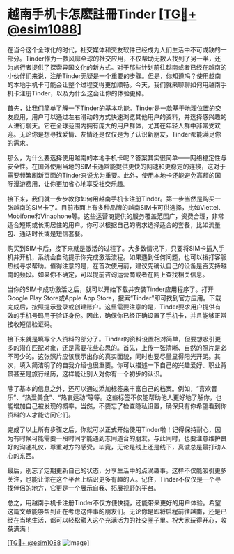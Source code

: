 # 越南手机卡怎麽註冊Tinder [[TG💪+ @esim1088](https://t.me/s/esim1088)]

在当今这个全球化的时代，社交媒体和交友软件已经成为人们生活中不可或缺的一部分。Tinder作为一款风靡全球的社交应用，不仅帮助无数人找到了另一半，还为旅行者提供了探索异国文化的新方式。对于那些计划前往越南或者已经在越南的小伙伴们来说，注册Tinder无疑是一个重要的步骤。但是，你知道吗？使用越南的本地手机卡可能会让整个过程变得更加顺畅。今天，我们就来聊聊如何用越南手机卡注册Tinder，以及为什么这会让你的体验更棒。

首先，让我们简单了解一下Tinder的基本功能。Tinder是一款基于地理位置的交友应用，用户可以通过左右滑动的方式快速浏览其他用户的资料，并选择感兴趣的人进行聊天。它在全球范围内拥有庞大的用户群体，尤其在年轻人群中非常受欢迎。无论你是想寻找爱情、友情还是仅仅是为了认识新朋友，Tinder都能满足你的需求。

那么，为什么要选择使用越南的本地手机卡呢？答案其实很简单——网络稳定性与安全性。在国外使用当地的SIM卡通常能提供更快的网速和更稳定的连接，这对于需要频繁刷新页面的Tinder来说尤为重要。此外，使用本地卡还能避免高额的国际漫游费用，让你更加省心地享受社交乐趣。

接下来，我们就一步步教你如何用越南手机卡注册Tinder。第一步当然是购买一张越南的SIM卡了。目前市面上有多种品牌的越南SIM卡可供选择，比如Viettel、Mobifone和Vinaphone等。这些运营商提供的服务覆盖范围广，资费合理，非常适合短期或长期居住的用户。你可以根据自己的需求选择适合的套餐，比如流量包、通话时长或是短信套餐。

购买到SIM卡后，接下来就是激活的过程了。大多数情况下，只要将SIM卡插入手机并开机，系统会自动提示你完成激活流程。如果遇到任何问题，也可以拨打客服热线寻求帮助。值得注意的是，在首次使用前，建议先确认自己的设备是否支持越南的频段。如果你不确定，可以提前咨询运营商或者在网上查找相关信息。

当你的SIM卡成功激活之后，就可以开始下载并安装Tinder应用程序了。打开Google Play Store或Apple App Store，搜索“Tinder”即可找到官方应用。下载完成后，按照提示登录或创建账户。这里需要注意的是，Tinder要求用户提供有效的手机号码用于验证身份。因此，确保你已经正确设置了手机卡，并且能够正常接收短信验证码。

接下来就是填写个人资料的部分了。Tinder的资料设置相对简单，但要想吸引更多的潜在匹配对象，还是需要花些心思的。首先，上传一张清晰、自然的照片是必不可少的。这张照片应该展示出你的真实面貌，同时也要尽量显得阳光开朗。其次，填入简洁明了的自我介绍也很重要。你可以描述一下自己的兴趣爱好、职业背景甚至是旅行经历，这样能让别人对你有一个初步的认识。

除了基本的信息之外，还可以通过添加标签来丰富自己的档案。例如，“喜欢音乐”、“热爱美食”、“热衷运动”等等。这些标签不仅能帮助他人更好地了解你，也能增加自己被发现的概率。当然，不要忘了检查隐私设置，确保只有你希望看到你资料的人才能访问它们。

完成了以上所有步骤之后，你就可以正式开始使用Tinder啦！记得保持耐心，因为有时候可能需要一段时间才能遇到志同道合的朋友。与此同时，也要注意维护良好的沟通礼仪，尊重对方的感受。毕竟，无论是线上还是线下，真诚总是最打动人心的东西。

最后，别忘了定期更新自己的状态，分享生活中的点滴趣事。这样不仅能吸引更多关注，也能让你在这个平台上结识更多有趣的人。记住，Tinder不仅仅是一个寻找伴侣的地方，它更是一个展示自我、拓展视野的平台。

总之，用越南手机卡注册Tinder不仅方便快捷，还能带来更好的用户体验。希望这篇文章能够帮到正在考虑这件事的朋友们。无论你是即将启程前往越南，还是已经在当地生活，都可以轻松融入这个充满活力的社交圈子里。祝大家玩得开心，收获满满！

[[TG💪+ @esim1088](https://t.me/s/esim1088) ![Image](https://i.postimg.cc/4NQfJmqS/Snipaste-2025-05-13-00-14-12.png)]